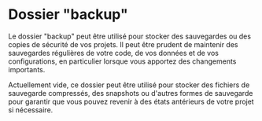 # Dossier "backup"

Le dossier "backup" peut être utilisé pour stocker des sauvegardes ou des copies de sécurité de vos projets. Il peut être prudent de maintenir des sauvegardes régulières de votre code, de vos données et de vos configurations, en particulier lorsque vous apportez des changements importants.

Actuellement vide, ce dossier peut être utilisé pour stocker des fichiers de sauvegarde compressés, des snapshots ou d'autres formes de sauvegarde pour garantir que vous pouvez revenir à des états antérieurs de votre projet si nécessaire.
